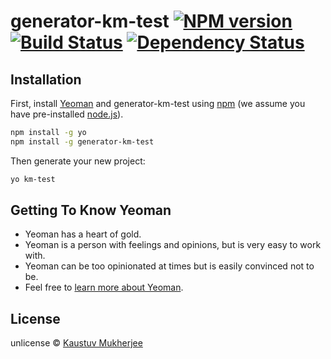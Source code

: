 # generator-km-test [![NPM version][npm-image]][npm-url] [![Build Status][travis-image]][travis-url] [![Dependency Status][daviddm-image]][daviddm-url]
> 

## Installation

First, install [Yeoman](http://yeoman.io) and generator-km-test using [npm](https://www.npmjs.com/) (we assume you have pre-installed [node.js](https://nodejs.org/)).

```bash
npm install -g yo
npm install -g generator-km-test
```

Then generate your new project:

```bash
yo km-test
```

## Getting To Know Yeoman

 * Yeoman has a heart of gold.
 * Yeoman is a person with feelings and opinions, but is very easy to work with.
 * Yeoman can be too opinionated at times but is easily convinced not to be.
 * Feel free to [learn more about Yeoman](http://yeoman.io/).

## License

unlicense © [Kaustuv Mukherjee]()


[npm-image]: https://badge.fury.io/js/generator-km-test.svg
[npm-url]: https://npmjs.org/package/generator-km-test
[travis-image]: https://travis-ci.org//generator-km-test.svg?branch=master
[travis-url]: https://travis-ci.org//generator-km-test
[daviddm-image]: https://david-dm.org//generator-km-test.svg?theme=shields.io
[daviddm-url]: https://david-dm.org//generator-km-test
